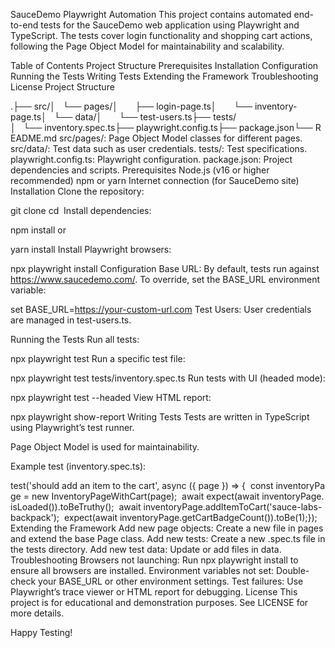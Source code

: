 SauceDemo Playwright Automation
This project contains automated end-to-end tests for the SauceDemo web application using Playwright and TypeScript. The tests cover login functionality and shopping cart actions, following the Page Object Model for maintainability and scalability.

Table of Contents
Project Structure
Prerequisites
Installation
Configuration
Running the Tests
Writing Tests
Extending the Framework
Troubleshooting
License
Project Structure

.├── src/│   └── pages/│       ├── login-page.ts│       └── inventory-page.ts│   └── data/│       └── test-users.ts├── tests/│   └── inventory.spec.ts├── playwright.config.ts├── package.json└── README.md
src/pages/: Page Object Model classes for different pages.
src/data/: Test data such as user credentials.
tests/: Test specifications.
playwright.config.ts: Playwright configuration.
package.json: Project dependencies and scripts.
Prerequisites
Node.js (v16 or higher recommended)
npm or yarn
Internet connection (for SauceDemo site)
Installation
Clone the repository:


git clone <your-repo-url>cd <repo-folder>
Install dependencies:


npm install
or


yarn install
Install Playwright browsers:


npx playwright install
Configuration
Base URL:
By default, tests run against https://www.saucedemo.com/.
To override, set the BASE_URL environment variable:


set BASE_URL=https://your-custom-url.com
Test Users:
User credentials are managed in test-users.ts.

Running the Tests
Run all tests:


npx playwright test
Run a specific test file:


npx playwright test tests/inventory.spec.ts
Run tests with UI (headed mode):


npx playwright test --headed
View HTML report:


npx playwright show-report
Writing Tests
Tests are written in TypeScript using Playwright’s test runner.

Page Object Model is used for maintainability.

Example test (inventory.spec.ts):


test('should add an item to the cart', async ({ page }) => {  const inventoryPage = new InventoryPageWithCart(page);  await expect(await inventoryPage.isLoaded()).toBeTruthy();  await inventoryPage.addItemToCart('sauce-labs-backpack');  expect(await inventoryPage.getCartBadgeCount()).toBe(1);});
Extending the Framework
Add new page objects:
Create a new file in pages and extend the base Page class.
Add new tests:
Create a new .spec.ts file in the tests directory.
Add new test data:
Update or add files in data.
Troubleshooting
Browsers not launching:
Run npx playwright install to ensure all browsers are installed.
Environment variables not set:
Double-check your BASE_URL or other environment settings.
Test failures:
Use Playwright’s trace viewer or HTML report for debugging.
License
This project is for educational and demonstration purposes.
See LICENSE for more details.

Happy Testing!